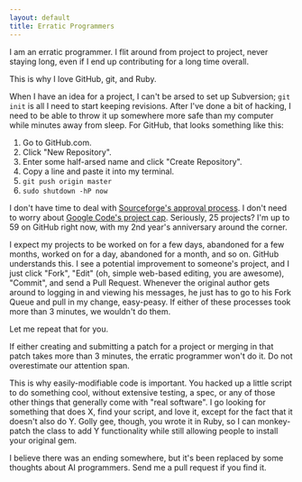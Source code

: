 ```yaml
---
layout: default
title: Erratic Programmers
---
```


I am an erratic programmer. I flit around from project to project, never staying
long, even if I end up contributing for a long time overall.

This is why I love GitHub, git, and Ruby.

When I have an idea for a project, I can't be arsed to set up Subversion; `git
init` is all I need to start keeping revisions. After I've done a bit of
hacking, I need to be able to throw it up somewhere more safe than my computer
while minutes away from sleep.  For GitHub, that looks something like this:

1. Go to GitHub.com.
2. Click "New Repository".
3. Enter some half-arsed name and click "Create Repository".
4. Copy a line and paste it into my terminal.
5. `git push origin master`
6. `sudo shutdown -hP now`

I don't have time to deal with [Sourceforge's approval process]. I don't need to
worry about [Google Code's project cap]. Seriously, 25 projects? I'm up to 59 on
GitHub right now, with my 2nd year's anniversary around the corner.

[Sourceforge's approval process]: http://sourceforge.net/apps/trac/sourceforge/wiki/Get%20started%20with%20your%20new%20project
[Google Code's project cap]: http://code.google.com/p/support/wiki/WhatsNew#Project_creation_limit_raised

I expect my projects to be worked on for a few days, abandoned for a few months,
worked on for a day, abandoned for a month, and so on. GitHub understands this.
I see a potential improvement to someone's project, and I just click "Fork",
"Edit" (oh, simple web-based editing, you are awesome), "Commit", and send a
Pull Request. Whenever the original author gets around to logging in and viewing
his messages, he just has to go to his Fork Queue and pull in my change,
easy-peasy. If either of these processes took more than 3 minutes, we wouldn't
do them.

Let me repeat that for you.

If either creating and submitting a patch for a project or merging in that patch
takes more than 3 minutes, the erratic programmer won't do it. Do not
overestimate our attention span.

This is why easily-modifiable code is important. You hacked up a little script
to do something cool, without extensive testing, a spec, or any of those other
things that generally come with "real software". I go looking for something that
does X, find your script, and love it, except for the fact that it doesn't also
do Y. Golly gee, though, you wrote it in Ruby, so I can monkey-patch the class
to add Y functionality while still allowing people to install your original gem.

I believe there was an ending somewhere, but it's been replaced by some thoughts
about AI programmers. Send me a pull request if you find it.
